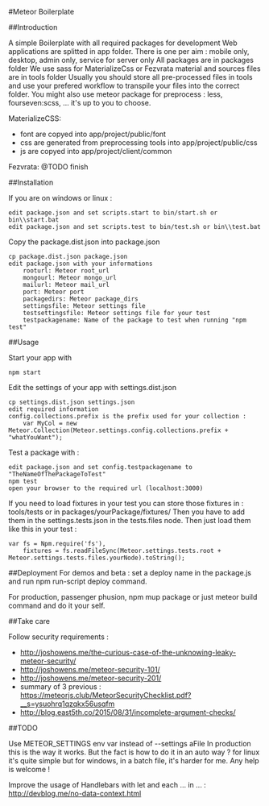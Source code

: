 #Meteor Boilerplate

##Introduction

A simple Boilerplate with all required packages for development
Web applications are splitted in app folder. There is one per aim : mobile only, desktop, admin only, service for
server only
All packages are in packages folder
We use sass for MaterializeCss or Fezvrata material and sources files are in tools folder
Usually you should store all pre-processed files in tools and use your prefered workflow to transpile your files into
the correct folder. You might also use meteor package for preprocess : less, fourseven:scss, ... it's up to you to 
choose.

MaterializeCSS:
 * font are copyed into app/project/public/font
 * css are generated from preprocessing tools into app/project/public/css
 * js are copyed into app/project/client/common
 
Fezvrata:
@TODO finish

##Installation

If you are on windows or linux : 

    edit package.json and set scripts.start to bin/start.sh or bin\\start.bat
    edit package.json and set scripts.test to bin/test.sh or bin\\test.bat
    
Copy the package.dist.json into package.json

    cp package.dist.json package.json
    edit package.json with your informations
        rooturl: Meteor root_url
        mongourl: Meteor mongo_url
        mailurl: Meteor mail_url
        port: Meteor port
        packagedirs: Meteor package_dirs
        settingsfile: Meteor settings file
        testsettingsfile: Meteor settings file for your test
        testpackagename: Name of the package to test when running "npm test"

##Usage

Start your app with

    npm start
    
Edit the settings of your app with settings.dist.json 

    cp settings.dist.json settings.json
    edit required information
    config.collections.prefix is the prefix used for your collection :
        var MyCol = new Meteor.Collection(Meteor.settings.config.collections.prefix + "whatYouWant");

Test a package with :

    edit package.json and set config.testpackagename to "TheNameOfThePackageToTest"
    npm test
    open your browser to the required url (localhost:3000)
    
If you need to load fixtures in your test you can store those fixtures in : tools/tests or in packages/yourPackage/fixtures/
Then you have to add them in the settings.tests.json in the tests.files node.
Then just load them like this in your test :

    var fs = Npm.require('fs'),
        fixtures = fs.readFileSync(Meteor.settings.tests.root + Meteor.settings.tests.files.yourNode).toString();
          
    
##Deployment
For demos and beta : set a deploy name in the package.js and run npm run-script deploy command.

For production, passenger phusion, npm mup package or just meteor build command and do it your self.

##Take care

Follow security requirements : 

* http://joshowens.me/the-curious-case-of-the-unknowing-leaky-meteor-security/
* http://joshowens.me/meteor-security-101/ 
* http://joshowens.me/meteor-security-201/
* summary of 3 previous : https://meteorjs.club/MeteorSecurityChecklist.pdf?__s=ysuohrq1qzqkx56usqfm
* http://blog.east5th.co/2015/08/31/incomplete-argument-checks/

##TODO

Use METEOR_SETTINGS env var instead of --settings aFile
In production this is the way it works. But the fact is how to do it in an auto way ? for linux it's quite simple
but for windows, in a batch file, it's harder for me. Any help is welcome !

Improve the usage of Handlebars with let and each ... in ... : http://devblog.me/no-data-context.html
